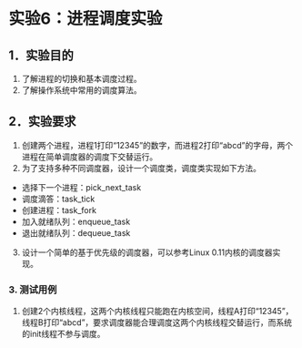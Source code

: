 # 实验6：进程调度实验
## 1．实验目的
1)	了解进程的切换和基本调度过程。
2)	了解操作系统中常用的调度算法。
## 2．实验要求
1. 创建两个进程，进程1打印“12345”的数字，而进程2打印“abcd”的字母，两个进程在简单调度器的调度下交替运行。
2. 为了支持多种不同调度器，设计一个调度类，调度类实现如下方法。
* 选择下一个进程：pick_next_task
* 调度滴答：task_tick
* 创建进程：task_fork
* 加入就绪队列：enqueue_task
* 退出就绪队列：dequeue_task
3. 设计一个简单的基于优先级的调度器，可以参考Linux 0.11内核的调度器实现。
### 3. 测试用例
1. 创建2个内核线程，这两个内核线程只能跑在内核空间，线程A打印“12345”， 线程B打印“abcd”，要求调度器能合理调度这两个内核线程交替运行，而系统的init线程不参与调度。
